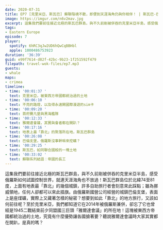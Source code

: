 ```yaml
---
date: 2020-07-31
title: EP7 [克里米亞、斯瓦巴] 蘇聯陰魂不散，即便到天涯海角仍與你相伴！ | 斯瓦巴-巴倫支堡、克里米亞 ft. 鯨魚
image: https://imgur.com/n6v2mav.jpg
excerpt: 這集我們要前往接近北極的斯瓦巴群島，與不久前剛被併吞的克里米亞半島，感受俄羅斯如何試圖控制世界，就連天涯海角也不放過！
tags:
- Eastern Europe
episode: 7
player:
  spotify: 6hRC3qJw2UD6hQwCqBBHbl
  apple: 1000486753923
duration: '36:39'
guid: e99f7614-d82f-42bc-9b23-1f251592f479
filepath: travel-wok-files/ep7.mp3
guests:
- whale
maps:
- crimea
timeline:
- time: '00:01:37 '
  text: 克里米亞，被東西方帝國都統治過的土地
- time: '00:06:10 '
  text: 不亮的路燈，以及得永遠開國際漫遊的sim卡
- time: '00:09:20 '
  text: 首府賽凡堡與黑海艦隊
- time: '00:12:33 '
  text: 雅爾達會議，其實與會者都在開趴？
- time: '00:17:16 '
  text: 地表上最「靠北」的聚落所在地，斯瓦巴群島
- time: '00:26:08 '
  text: 巴倫支堡，俄羅斯沒事幹嘛來挖礦？
- time: '00:29:25 '
  text: 斯瓦巴，如同聯合國般的一塊土地
- time: '00:33:02 '
  text: 蘇聯系列結語：帝國的長工
---
```


這集我們要前往接近北極的斯瓦巴群島，與不久前剛被併吞的克里米亞半島，感受俄羅斯如何試圖控制世界，就連天涯海角也不放過！斯瓦巴群島位於北緯74至81度，上面有地表最「靠北」的幾個城鎮，許多自助旅行者會刻意來此踩點；雖為挪威領地，任何人卻都可以來此插旗。由俄羅斯國營公司經營的城鎮巴倫支堡，表面上是座煤礦，實際上又藏著怎樣的秘密？想要到如此「靠北」的地方旅行，又該如何前往呢？至於克里米亞，我們都知道它在2014年被俄羅斯兼併，卻忘了它也曾經是1945二戰結束前夕同盟國三巨頭「雅爾達會議」的所在地！這塊被東西方帝國都統治過的土地，究竟有什麼優勢讓各國搶著要？聽說雅爾達會議時大家其實都在開趴，是真的嗎？

